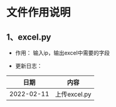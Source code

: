 # 文件作用说明

## 1、excel.py

* 作用：
输入ip，输出excel中需要的字段

* 更新日志：

|日期|内容|
|---|---|
|2022-02-11|上传excel.py|
